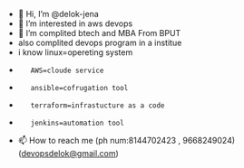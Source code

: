 - 👋 Hi, I’m @delok-jena
- 👀 I’m interested in aws devops
- 🌱 I’m complited btech and MBA From BPUT
- also complited devops program in a institue
- i know linux=opereting system
-        AWS=cloude service
-        ansible=cofrugation tool
-        terraform=infrastucture as a code
-        jenkins=automation tool 
- 📫 How to reach me (ph num:8144702423 , 9668249024)(devopsdelok@gmail.com)
  

<!---
delok-jena/delok-jena is a ✨ special ✨ repository because its `README.md` (this file) appears on your GitHub profile.
You can click the Preview link to take a look at your changes.
--->
